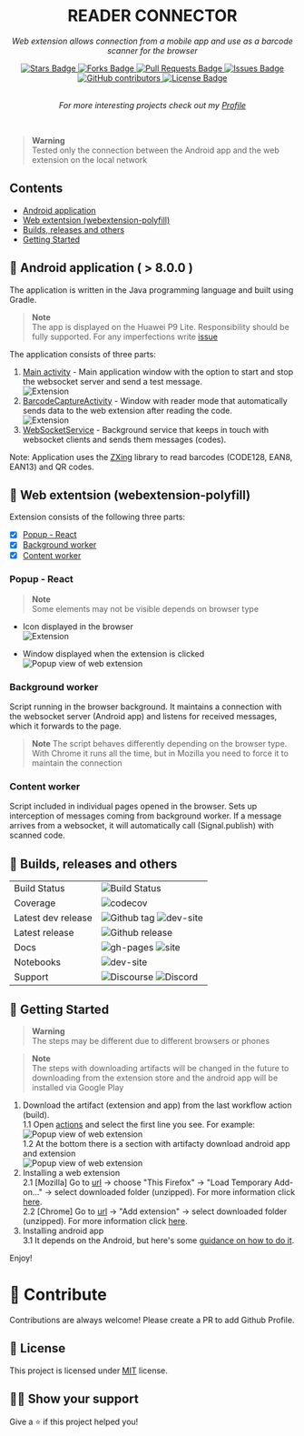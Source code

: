 <h1 align="center">READER CONNECTOR</h1>
<p align="center">
  <i>Web extension allows connection from a mobile app and use as a barcode scanner for the browser</i>
</p>
<div align="center">
  <a href="https://github.com/davidvancl/reader-connector/stargazers">
    <img src="https://img.shields.io/github/stars/davidvancl/reader-connector" alt="Stars Badge"/>
  </a>
  <a href="https://github.com/davidvancl/reader-connector/network/members">
    <img src="https://img.shields.io/github/forks/davidvancl/reader-connector" alt="Forks Badge"/>
  </a>
  <a href="https://github.com/davidvancl/reader-connector/pulls">
    <img src="https://img.shields.io/github/issues-pr/davidvancl/reader-connector" alt="Pull Requests Badge"/>
  </a>
  <a href="https://github.com/davidvancl/reader-connector/issues">
    <img src="https://img.shields.io/github/issues/davidvancl/reader-connector" alt="Issues Badge"/>
  </a>
  <a href="https://github.com/davidvancl/reader-connector/graphs/contributors">
    <img alt="GitHub contributors" src="https://img.shields.io/github/contributors/davidvancl/reader-connector?color=2b9348">
  </a>
  <a href="https://github.com/davidvancl/reader-connector/blob/main/LICENCE">
    <img src="https://img.shields.io/badge/License-MIT-yellow.svg" alt="License Badge"/>
  </a>
</div>
<br>
<p align="center">
  <i>For more interesting projects check out my <a href="https://github.com/davidvancl">Profile</a>
  </i>
</p>
<br>

> **Warning**  
> Tested only the connection between the Android app and the web extension on the local network

## Contents

- [Android application](#android-application)
- [Web extentsion (webextension-polyfill)](#web-extension)
- [ Builds, releases and others](#tech-info)
- [Getting Started](#getting-started)

## :green_apple: Android application ( > 8.0.0 )

The application is written in the Java programming language and built using Gradle. <br>

> **Note**  
> The app is displayed on the Huawei P9 Lite. Responsibility should be fully supported. For any imperfections write [issue](https://github.com/davidvancl/reader-connector/issues)

The application consists of three parts:

1. [Main activity](ReaderAndroidApp/app/src/main/java/com/example/readerandroidapp/MainActivity.java) - Main application window with the option to start and stop the websocket server and send a test message.<br>
   <img src="doc/images/app-main.png" alt="Extension" style="max-width: 300px"/>
2. [BarcodeCaptureActivity](ReaderAndroidApp/app/src/main/java/com/example/readerandroidapp/BarcodeCaptureActivity.java) - Window with reader mode that automatically sends data to the web extension after reading the code.<br>
   <img src="doc/images/app-reader.png" alt="Extension" style="max-width: 300px"/>
3. [WebSocketService](ReaderAndroidApp/app/src/main/java/com/example/readerandroidapp/WebSocketService.java) - Background service that keeps in touch with websocket clients and sends them messages (codes).

Note: Application uses the [ZXing](https://github.com/journeyapps/zxing-android-embedded) library to read barcodes (CODE128, EAN8, EAN13) and QR codes.

## :strawberry: Web extentsion (webextension-polyfill)

Extension consists of the following three parts:

- [x] [Popup - React](popup)
- [x] [Background worker](background)
- [x] [Content worker](conetnt)

### Popup - React

> **Note**  
> Some elements may not be visible depends on browser type

- Icon displayed in the browser <br>
  <img src="doc/images/extension-open.png" alt="Extension" style="max-width: 300px" />

- Window displayed when the extension is clicked <br>
  <img src="doc/images/extension-view.png" alt="Popup view of web extension" style="max-width: 300px" />

### Background worker

Script running in the browser background. It maintains a connection with the websocket server (Android app) and listens for received messages, which it forwards to the page.

> **Note**
> The script behaves differently depending on the browser type. With Chrome it runs all the time, but in Mozilla you need to force it to maintain the connection

### Content worker

Script included in individual pages opened in the browser. Sets up interception of messages coming from background worker. If a message arrives from a websocket, it will automatically call (Signal.publish) with scanned code.

## :hammer: Builds, releases and others

<table>
<tbody>
    <tr>
        <td>Build Status</td>
        <td>
            <img src="https://github.com/davidvancl/reader-connector/actions/workflows/build_workflow.yml/badge.svg" alt="Build Status">
        </td>
    </tr>
    <tr>
        <td>Coverage</td>
        <td>
            <img src="https://codecov.io/gh/davidvancl/reader-connector/branch/main/graph/badge.svg" alt="codecov">
        </td>
    </tr>
    <tr>
        <td>Latest dev release</td>
        <td>
            <img src="https://img.shields.io/github/v/tag/davidvancl/reader-connector.svg?label=tag&amp;colorB=11ccbb" alt="Github tag">
            <img src="https://img.shields.io/website-up-down-green-red/https/davidvancl/reader-connector.svg?label=dev%20website" alt="dev-site">
        </td>
    </tr>
    <tr>
        <td>Latest release</td>
        <td>
        <img src="https://img.shields.io/github/release/davidvancl/reader-connector.svg?label=tag&amp;colorB=11ccbb" alt="Github release">
    </tr>
    <tr>
    <td>Docs</td>
        <td>
            <img src="https://img.shields.io/github/last-commit/davidvancl/reader-connector/gh-pages.svg" alt="gh-pages">
            <img src="https://img.shields.io/website-up-down-green-red/https/davidvancl/reader-connector.org.svg" alt="site">
        </td>
    </tr>
    <tr>
        <td>Notebooks</td>
        <td>
            <img src="https://img.shields.io/website-up-down-green-red/https/davidvancl/reader-connector.org.svg?label=Panelite" alt="dev-site">
        </td>
    </tr>
    <tr>
        <td>Support</td>
        <td>
            <img src="https://img.shields.io/discourse/status?server=https%3A%2F%2Fdiscourse.org" alt="Discourse">
            <img alt="Discord" src="https://img.shields.io/discord/122326146495">
        </td>
    </tr>
</tbody>
</table>

## :wrench: Getting Started

> **Warning**  
> The steps may be different due to different browsers or phones

> **Note**  
> The steps with downloading artifacts will be changed in the future to downloading from the extension store and the android app will be installed via Google Play

1. Download the artifact (extension and app) from the last workflow action (build). <br>
   1.1 Open [actions](https://github.com/davidvancl/reader-connector/actions) and select the first line you see. For example: <br>
   <img src="doc/images/last-action.png" alt="Popup view of web extension" /> <br>
   1.2 At the bottom there is a section with artifacty download android app and extension <br>
   <img src="doc/images/artifacts.png" alt="Popup view of web extension" /> <br>
2. Installing a web extension <br>
   2.1 [Mozilla] Go to [url](about:debugging#/setup) -> choose "This Firefox" -> "Load Temporary Add-on..." -> select downloaded folder (unzipped). For more information click [here](https://support.mozilla.org/en-US/kb/find-and-install-add-ons-firefox-android). <br>
   2.2 [Chrome] Go to [url](chrome://extensions/) -> "Add extension" -> select downloaded folder (unzipped). For more information click [here](https://support.google.com/chromebook/answer/2588006?hl=en). <br>
3. Installing android app <br>
   3.1 It depends on the Android, but here's some [guidance on how to do it](https://www.lifewire.com/install-apk-on-android-4177185). <br>

Enjoy!

# :floppy_disk: Contribute

Contributions are always welcome! Please create a PR to add Github Profile.

## :pencil: License

This project is licensed under [MIT](https://opensource.org/licenses/MIT) license.

## :man_astronaut: Show your support

Give a ⭐️ if this project helped you!
